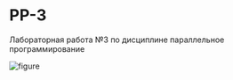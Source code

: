 # PP-3
Лабораторная работа №3 по дисциплине параллельное программирование















![figure](https://github.com/Andmr2/PP-3/assets/168850249/231ec854-8d77-4f54-8453-833d71953bdb)

